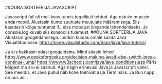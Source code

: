 ##ÕUNA SORTEERIJA JAVASCRIPT

Javascripti fail oli meil koos tunnis tegelikult tehtud.
Aga natuke muutsin enda moodi. 
Alustasin õunte suuruste muutujate määramisega.
Siis kasutasin kõige tuntumat If…else moodust ülesande lahendamiseks. Ja console.log kuvab siis konsoolis tulemust.
##ÕUNA SORTEERIJA JAVA
Alustasin googeldamisega. 
Leidsin kuidas omale saada Java VisualStudiosse.
https://code.visualstudio.com/docs/java/java-tutorial

Ja siis hakkasin edasi googeldama. Mind aitasid lehed 
https://www.geeksforgeeks.org/decision-making-javaif-else-switch-break-continue-jump/
https://www.w3schools.com/java/java_conditions.asp
Päris kõigest ma aru ei saanud. Aga nägin erinevusi Java ja Javascripti vahel.  
See meeldis, et Java puhul näb kohe toimivat asja Terminalis. 
Ja Run nupp on uus asi . 

